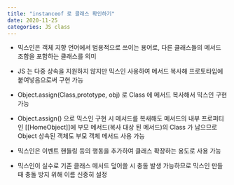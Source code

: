 ```yaml
---
title: "instanceof 로 클래스 확인하기"
date: 2020-11-25
categories: JS class
---
```


- 믹스인은 객체 지향 언어에서 범용적으로 쓰이는 용어로, 다른 클래스들의 메서드 조합을 포함하는 클래스를 의미

- JS 는 다중 상속을 지원하지 않지만 믹스인 사용하여 메서드 복사해 프로토타입에 붙여넣음으로써 구현 가능

- Object.assign(Class,prototype, obj) 로 Class 에 메서드 복사해서 믹스인 구현 가능

- Object.assign() 으로 믹스인 구현 시 메서드를 복새해도 메서드의 내부 프로퍼티인 [[HomeObject]]에 부모 메서드(복사 대상 된 메서드)의 Class 가 남으므로 Object 상속된 객체도 부모 객체 메서드 사용 가능

- 믹스인은 이벤트 핸들링 등의 행동을 추가하여 클래스 확장하는 용도로 사용 가능

- 믹스인이 실수로 기존 클래스 메서드 덮어쓸 시 충돌 발생 가능하므로 믹스인 만들 때 충돌 방지 위해 이름 신중히 설정
